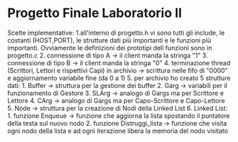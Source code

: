 # Progetto Finale Laboratorio II

Scelte implementative:
1.all'interno di progetto.h vi sono tutti gli include, le costanti (HOST,PORT), le strutture dati più importanti e le funzioni più importanti. Ovviamente le definizioni dei prototipi dell funzioni sono in progetto.c
2. connessione di tipo A  -> il client manda la stringa "1"
3. connessione di tipo B -> il client manda la stringa "0"
4. terminazione thread (Scrittori, Lettori e rispettivi Capi) in archivio -> scrittura nelle fifo di "0000" e aggiornamento variabile fine (da 0 a 1)
5. per archivio ho creato 5 strutture dati:
	1. Buffer -> struttura per la gestione dei buffer
	2. Garg -> variabili per il funzionamento di Gestore
	3. SLArg -> analogo di Gargs ma per Scrittore e Lettore
	4. CArg -> analogo di Gargs ma per Capo-Scrittore e Capo-Lettore
	5. Node -> struttura per la creazione di Nodi della Linked List
6. Linked List:
	1. funzione Enqueue -> funzione che aggiorna la lista spostando il puntatore della testa sul nuovo nodo
	2. funzione Distruggi_lista -> funzione che visita ogni nodo della lista e ad ogni iterazione libera la memoria del nodo visitato
